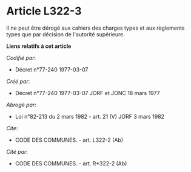 # Article L322-3

Il ne peut être dérogé aux cahiers des charges types et aux règlements types que par décision de l'autorité supérieure.

**Liens relatifs à cet article**

_Codifié par_:

  - Décret n°77-240 1977-03-07

_Créé par_:

  - Décret n°77-240 1977-03-07 JORF et JONC 18 mars 1977

_Abrogé par_:

  - Loi n°82-213 du 2 mars 1982 - art. 21 (V) JORF 3 mars 1982

_Cite_:

  - CODE DES COMMUNES. - art. L322-2 (Ab)

_Cité par_:

  - CODE DES COMMUNES. - art. R*322-2 (Ab)
